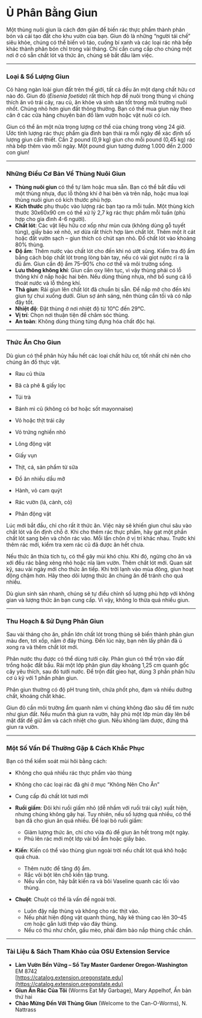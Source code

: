 # Ủ Phân Bằng Giun

Một thùng nuôi giun là cách đơn giản để biến rác thực phẩm thành phân bón và cải tạo đất cho khu vườn của bạn. Giun đỏ là những “người tái chế” siêu khỏe, chúng có thể biến vỏ táo, cuống bí xanh và các loại rác nhà bếp khác thành phân bón chỉ trong vài tháng. Chỉ cần cung cấp cho chúng một nơi ở có sẵn chất lót và thức ăn, chúng sẽ bắt đầu làm việc.

---

### Loại & Số Lượng Giun

Có hàng ngàn loài giun đất trên thế giới, tất cả đều ăn một dạng chất hữu cơ nào đó. Giun đỏ (*Eisenia foetida*) rất thích hợp để nuôi trong thùng vì chúng thích ăn vỏ trái cây, rau củ, ăn khỏe và sinh sản tốt trong môi trường nuôi nhốt. Chúng nhỏ hơn giun đất thông thường. Bạn có thể mua giun này theo cân ở các cửa hàng chuyên bán đồ làm vườn hoặc vật nuôi có ích.

Giun có thể ăn một nửa trọng lượng cơ thể của chúng trong vòng 24 giờ. Ước tính lượng rác thực phẩm gia đình bạn thải ra mỗi ngày để xác định số lượng giun cần thiết. Cần 2 pound (0,9 kg) giun cho mỗi pound (0,45 kg) rác nhà bếp thêm vào mỗi ngày. Một pound giun tương đương 1.000 đến 2.000 con giun!

---

### Những Điều Cơ Bản Về Thùng Nuôi Giun

- **Thùng nuôi giun** có thể tự làm hoặc mua sẵn. Bạn có thể bắt đầu với một thùng nhựa, đục lỗ thông khí ở hai bên và trên nắp, hoặc mua loại thùng nuôi giun có kích thước phù hợp.
- **Kích thước** phụ thuộc vào lượng rác bạn tạo ra mỗi tuần. Một thùng kích thước 30x60x90 cm có thể xử lý 2,7 kg rác thực phẩm mỗi tuần (phù hợp cho gia đình 4-6 người).
- **Chất lót**: Các vật liệu hữu cơ xốp như mùn cưa (không dùng gỗ tuyết tùng), giấy báo xé nhỏ, xơ dừa rất thích hợp làm chất lót. Thêm một ít cát hoặc đất vườn sạch – giun thích có chút sạn nhỏ. Đổ chất lót vào khoảng 80% thùng.
- **Độ ẩm**: Thêm nước vào chất lót cho đến khi nó ướt sũng. Kiểm tra độ ẩm bằng cách bóp chất lót trong lòng bàn tay, nếu có vài giọt nước rỉ ra là đủ ẩm. Giun cần độ ẩm 75–90% cho cơ thể và môi trường sống.
- **Lưu thông không khí**: Giun cần oxy liên tục, vì vậy thùng phải có lỗ thông khí ở nắp hoặc hai bên. Nếu dùng thùng nhựa, nhớ bổ sung cả lỗ thoát nước và lỗ thông khí.
- **Thả giun**: Rải giun lên chất lót đã chuẩn bị sẵn. Để nắp mở cho đến khi giun tự chui xuống dưới. Giun sợ ánh sáng, nên thùng cần tối và có nắp đậy tốt.
- **Nhiệt độ**: Đặt thùng ở nơi nhiệt độ từ 10°C đến 29°C.
- **Vị trí**: Chọn nơi thuận tiện để chăm sóc thùng.
- **An toàn**: Không dùng thùng từng đựng hóa chất độc hại.

---

### Thức Ăn Cho Giun

Dù giun có thể phân hủy hầu hết các loại chất hữu cơ, tốt nhất chỉ nên cho chúng ăn đồ thực vật.


- Rau củ thừa
- Bã cà phê & giấy lọc
- Túi trà
- Bánh mì cũ (không có bơ hoặc sốt mayonnaise)
- Vỏ hoặc thịt trái cây
- Vỏ trứng nghiền nhỏ
- Lông động vật
- Giấy vụn


- Thịt, cá, sản phẩm từ sữa
- Đồ ăn nhiều dầu mỡ
- Hành, vỏ cam quýt
- Rác vườn (lá, cành, cỏ)
- Phân động vật

Lúc mới bắt đầu, chỉ cho rất ít thức ăn. Việc này sẽ khiến giun chui sâu vào chất lót và ổn định chỗ ở. Khi cho thêm rác thực phẩm, hãy gạt một phần chất lót sang bên và chôn rác vào. Mỗi lần chôn ở vị trí khác nhau. Trước khi thêm rác mới, kiểm tra xem rác cũ đã được ăn hết chưa.

Nếu thức ăn thừa tích tụ, có thể gây mùi khó chịu. Khi đó, ngừng cho ăn và xới đều rác bằng xẻng nhỏ hoặc nĩa làm vườn. Thêm chất lót mới. Quan sát kỹ, sau vài ngày mới cho thức ăn tiếp. Khi trời lạnh vào mùa đông, giun hoạt động chậm hơn. Hãy theo dõi lượng thức ăn chúng ăn để tránh cho quá nhiều.

Dù giun sinh sản nhanh, chúng sẽ tự điều chỉnh số lượng phù hợp với không gian và lượng thức ăn bạn cung cấp. Vì vậy, không lo thừa quá nhiều giun.

---

### Thu Hoạch & Sử Dụng Phân Giun

Sau vài tháng cho ăn, phần lớn chất lót trong thùng sẽ biến thành phân giun màu đen, tơi xốp, nằm ở đáy thùng. Đến lúc này, bạn nên lấy phân đã ủ xong ra và thêm chất lót mới.

Phân nước thu được có thể dùng tưới cây. Phân giun có thể trộn vào đất trồng hoặc đất bầu. Rải một lớp phân giun dày khoảng 1,25 cm quanh gốc cây yêu thích, sau đó tưới nước. Để trộn đất gieo hạt, dùng 3 phần phân hữu cơ ủ kỹ với 1 phần phân giun.

Phân giun thường có độ pH trung tính, chứa phốt pho, đạm và nhiều dưỡng chất, khoáng chất khác.

Giun đỏ cần môi trường ẩm quanh năm vì chúng không đào sâu để tìm nước như giun đất. Nếu muốn thả giun ra vườn, hãy phủ một lớp mùn dày lên bề mặt đất để giữ ẩm và cách nhiệt cho giun. Nếu không làm được, đừng thả giun ra vườn.

---

### Một Số Vấn Đề Thường Gặp & Cách Khắc Phục


Bạn có thể kiểm soát mùi hôi bằng cách:

- Không cho quá nhiều rác thực phẩm vào thùng
- Không cho các loại rác đã ghi ở mục “Không Nên Cho Ăn”
- Cung cấp đủ chất lót tươi mới


- **Ruồi giấm**: Đôi khi ruồi giấm nhỏ (dễ nhầm với ruồi trái cây) xuất hiện, nhưng chúng không gây hại. Tuy nhiên, nếu số lượng quá nhiều, có thể bạn đã cho giun ăn quá nhiều. Để loại bỏ ruồi giấm:
  - Giảm lượng thức ăn, chỉ cho vừa đủ để giun ăn hết trong một ngày.
  - Phủ lên rác mới một lớp vải bố ẩm hoặc giấy báo.
- **Kiến**: Kiến có thể vào thùng giun ngoài trời nếu chất lót quá khô hoặc quá chua.
  - Thêm nước để tăng độ ẩm.
  - Rắc vôi bột lên chỗ kiến tập trung.
  - Nếu vẫn còn, hãy bắt kiến ra và bôi Vaseline quanh các lối vào thùng.
- **Chuột**: Chuột có thể là vấn đề ngoài trời.
  - Luôn đậy nắp thùng và không cho rác thịt vào.
  - Nếu phát hiện động vật quanh thùng, hãy kê thùng cao lên 30–45 cm hoặc gắn lưới thép vào đáy thùng.
  - Nếu có thú như chồn, gấu mèo, phải đảm bảo nắp thùng chắc chắn.

---

### Tài Liệu & Sách Tham Khảo của OSU Extension Service

- **Làm Vườn Bền Vững – Sổ Tay Master Gardener Oregon-Washington**  
  EM 8742  
  [https://catalog.extension.oregonstate.edu](https://catalog.extension.oregonstate.edu)
- **Giun Ăn Rác Của Tôi** (Worms Eat My Garbage), Mary Appelhof, Ấn bản thứ hai
- **Chào Mừng Đến Với Thùng Giun** (Welcome to the Can-O-Worms), N. Nattrass
